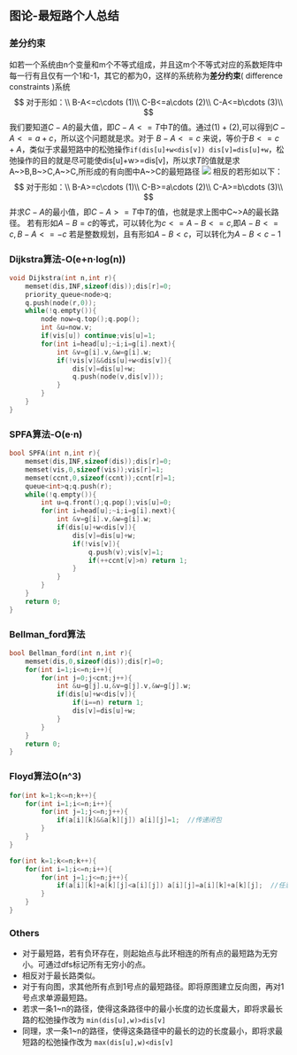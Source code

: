 ## 图论-最短路个人总结
### 差分约束
如若一个系统由n个变量和m个不等式组成，并且这m个不等式对应的系数矩阵中每一行有且仅有一个1和-1，其它的都为0，这样的系统称为**差分约束**( difference constraints )系统
$$
对于形如：\\
B-A<=c\cdots (1)\\
C-B<=a\cdots (2)\\
C-A<=b\cdots (3)\\
$$
我们要知道$C-A$的最大值，即$C-A<=T$中$T$的值。通过$(1)+(2)$,可以得到$C-A<=a+c$，所以这个问题就是求。对于 $B-A<=c$ 来说，等价于$B<=c+A$，类似于求最短路中的松弛操作`if(dis[u]+w<dis[v]) dis[v]=dis[u]+w`，松弛操作的目的就是尽可能使dis[u]+w>=dis[v]，所以求$T​$的值就是求A\~>B,B\~>C,A\~>C,所形成的有向图中A\~>C的最短路径
![](graph.png)
相反的若形如以下：
$$
对于形如：\\
B-A>=c\cdots (1)\\
C-B>=a\cdots (2)\\
C-A>=b\cdots (3)\\
$$
并求$C-A$的最小值，即$C-A>=T$中$T$的值，也就是求上图中C~>A的最长路径。
若有形如$A-B=c$的等式，可以转化为$c<=A-B<=c$,即$A-B<=c,B-A<=-c$
若是整数规划，且有形如$A-B<c$，可以转化为$A-B<c-1$
### Dijkstra算法-O(e+n·log(n))

``` cpp
void Dijkstra(int n,int r){
    memset(dis,INF,sizeof(dis));dis[r]=0;
    priority_queue<node>q;
    q.push(node(r,0)); 
    while(!q.empty()){
        node now=q.top();q.pop();
        int &u=now.v;
        if(vis[u]) continue;vis[u]=1;
        for(int i=head[u];~i;i=g[i].next){
            int &v=g[i].v,&w=g[i].w;
            if(!vis[v]&&dis[u]+w<dis[v]){
                dis[v]=dis[u]+w;
                q.push(node(v,dis[v]));
            }
        }
    }
}
```
### SPFA算法-O(e·n)
```cpp
bool SPFA(int n,int r){
    memset(dis,INF,sizeof(dis));dis[r]=0;
    memset(vis,0,sizeof(vis));vis[r]=1;
    memset(ccnt,0,sizeof(ccnt));ccnt[r]=1;
    queue<int>q;q.push(r);
    while(!q.empty()){
        int u=q.front();q.pop();vis[u]=0;
        for(int i=head[u];~i;i=g[i].next){
            int &v=g[i].v,&w=g[i].w;
            if(dis[u]+w<dis[v]){
                dis[v]=dis[u]+w;
                if(!vis[v]){
                    q.push(v);vis[v]=1;
                    if(++ccnt[v]>n) return 1;
                }
            }
        }
    }
    return 0;
}
```
### Bellman_ford算法
```cpp
bool Bellman_ford(int n,int r){
    memset(dis,0,sizeof(dis));dis[r]=0;
    for(int i=1;i<=n;i++){
        for(int j=0;j<cnt;j++){
            int &u=g[j].u,&v=g[j].v,&w=g[j].w;
            if(dis[u]+w<dis[v]){
                if(i==n) return 1;
                dis[v]=dis[u]+w;
            }
        }
    }
    return 0;
}
```
### Floyd算法O(n^3)

``` cpp
for(int k=1;k<=n;k++){
    for(int i=1;i<=n;i++){
        for(int j=1;j<=n;j++){
            if(a[i][k]&&a[k][j]) a[i][j]=1;  //传递闭包
        }
    }
}

for(int k=1;k<=n;k++){
    for(int i=1;i<=n;i++){
        for(int j=1;j<=n;j++){
            if(a[i][k]+a[k][j]<a[i][j]) a[i][j]=a[i][k]+a[k][j];  //任意两点最短路
        }
    }
}
```



### Others
- 对于最短路，若有负环存在，则起始点与此环相连的所有点的最短路为无穷小。可通过dfs标记所有无穷小的点。
- 相反对于最长路类似。
- 对于有向图，求其他所有点到1号点的最短路径。即将原图建立反向图，再对1号点求单源最短路。
- 若求一条1~n的路径，使得这条路径中的最小长度的边长度最大，即将求最长路的松弛操作改为 `min(dis[u],w)>dis[v]`
- 同理，求一条1~n的路径，使得这条路径中的最长的边的长度最小，即将求最短路的松弛操作改为 `max(dis[u],w)<dis[v]`